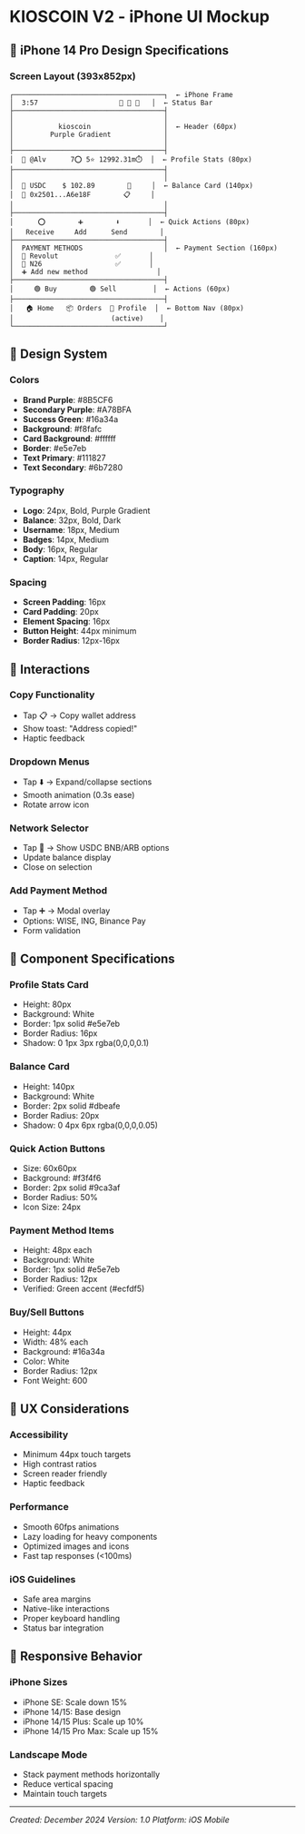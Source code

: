 # KIOSCOIN V2 - iPhone UI Mockup

## 📱 iPhone 14 Pro Design Specifications

### Screen Layout (393x852px)

```
┌─────────────────────────────────────┐  ← iPhone Frame
│  3:57                    📶 📶 🔋   │  ← Status Bar
├─────────────────────────────────────┤
│                                     │
│           kioscoin                  │  ← Header (60px)
│         Purple Gradient             │
│                                     │
├─────────────────────────────────────┤
│  👤 @Alv      7⭕ 5⭐ 12992.31m⏱️  │  ← Profile Stats (80px)
├─────────────────────────────────────┤
│                                     │
│  🔵 USDC    $ 102.89        🔗     │  ← Balance Card (140px)
│  👛 0x2501...A6e18F        📋     │
│                                     │
├─────────────────────────────────────┤
│      ⭕        ➕        ⬇️       │  ← Quick Actions (80px)
│   Receive     Add      Send        │
├─────────────────────────────────────┤
│  PAYMENT METHODS                    │  ← Payment Section (160px)
│  🏦 Revolut              ✅       │
│  🏦 N26                  ✅       │
│  ➕ Add new method                 │
├─────────────────────────────────────┤
│     🟢 Buy        🟢 Sell         │  ← Actions (60px)
├─────────────────────────────────────┤
│   🏠 Home   📦 Orders  👤 Profile  │  ← Bottom Nav (80px)
│                        (active)    │
└─────────────────────────────────────┘
```

## 🎨 Design System

### Colors

- **Brand Purple**: #8B5CF6
- **Secondary Purple**: #A78BFA
- **Success Green**: #16a34a
- **Background**: #f8fafc
- **Card Background**: #ffffff
- **Border**: #e5e7eb
- **Text Primary**: #111827
- **Text Secondary**: #6b7280

### Typography

- **Logo**: 24px, Bold, Purple Gradient
- **Balance**: 32px, Bold, Dark
- **Username**: 18px, Medium
- **Badges**: 14px, Medium
- **Body**: 16px, Regular
- **Caption**: 14px, Regular

### Spacing

- **Screen Padding**: 16px
- **Card Padding**: 20px
- **Element Spacing**: 16px
- **Button Height**: 44px minimum
- **Border Radius**: 12px-16px

## 🔄 Interactions

### Copy Functionality

- Tap 📋 → Copy wallet address
- Show toast: "Address copied!"
- Haptic feedback

### Dropdown Menus

- Tap ⬇️ → Expand/collapse sections
- Smooth animation (0.3s ease)
- Rotate arrow icon

### Network Selector

- Tap 🔗 → Show USDC BNB/ARB options
- Update balance display
- Close on selection

### Add Payment Method

- Tap ➕ → Modal overlay
- Options: WISE, ING, Binance Pay
- Form validation

## 📐 Component Specifications

### Profile Stats Card

- Height: 80px
- Background: White
- Border: 1px solid #e5e7eb
- Border Radius: 16px
- Shadow: 0 1px 3px rgba(0,0,0,0.1)

### Balance Card

- Height: 140px
- Background: White
- Border: 2px solid #dbeafe
- Border Radius: 20px
- Shadow: 0 4px 6px rgba(0,0,0,0.05)

### Quick Action Buttons

- Size: 60x60px
- Background: #f3f4f6
- Border: 2px solid #9ca3af
- Border Radius: 50%
- Icon Size: 24px

### Payment Method Items

- Height: 48px each
- Background: White
- Border: 1px solid #e5e7eb
- Border Radius: 12px
- Verified: Green accent (#ecfdf5)

### Buy/Sell Buttons

- Height: 44px
- Width: 48% each
- Background: #16a34a
- Color: White
- Border Radius: 12px
- Font Weight: 600

## 🎯 UX Considerations

### Accessibility

- Minimum 44px touch targets
- High contrast ratios
- Screen reader friendly
- Haptic feedback

### Performance

- Smooth 60fps animations
- Lazy loading for heavy components
- Optimized images and icons
- Fast tap responses (<100ms)

### iOS Guidelines

- Safe area margins
- Native-like interactions
- Proper keyboard handling
- Status bar integration

## 📱 Responsive Behavior

### iPhone Sizes

- iPhone SE: Scale down 15%
- iPhone 14/15: Base design
- iPhone 14/15 Plus: Scale up 10%
- iPhone 14/15 Pro Max: Scale up 15%

### Landscape Mode

- Stack payment methods horizontally
- Reduce vertical spacing
- Maintain touch targets

---

_Created: December 2024_
_Version: 1.0_
_Platform: iOS Mobile_
